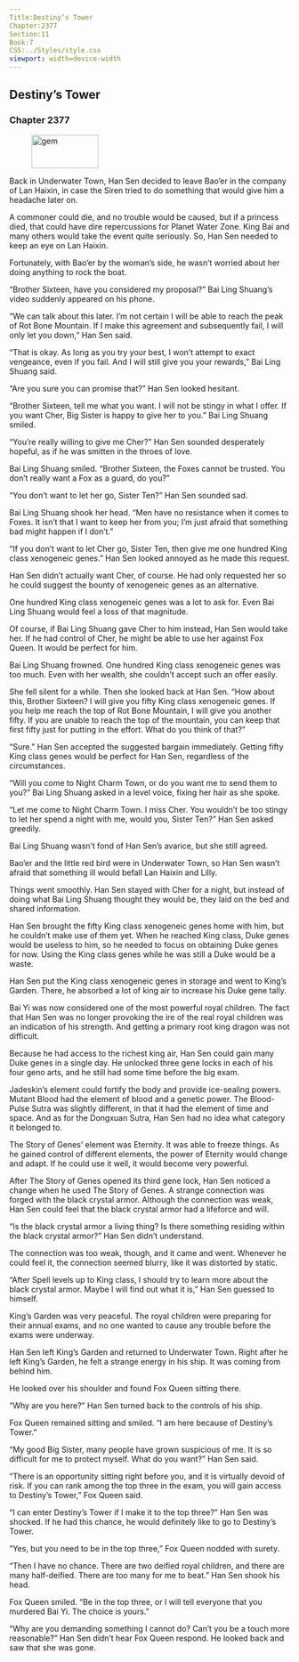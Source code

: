 ```yaml
---
Title:Destiny’s Tower 
Chapter:2377 
Section:11 
Book:7 
CSS:../Styles/style.css 
viewport: width=device-width
---
```

  
## Destiny’s Tower
### Chapter 2377
  
<figure>
	<img src="../Images/gem.gif" alt="gem" id="gem" width="120" height="60" />
</figure>
  

  
Back in Underwater Town, Han Sen decided to leave Bao’er in the company of Lan Haixin, in case the Siren tried to do something that would give him a headache later on.

A commoner could die, and no trouble would be caused, but if a princess died, that could have dire repercussions for Planet Water Zone. King Bai and many others would take the event quite seriously. So, Han Sen needed to keep an eye on Lan Haixin.

Fortunately, with Bao’er by the woman’s side, he wasn’t worried about her doing anything to rock the boat.

“Brother Sixteen, have you considered my proposal?” Bai Ling Shuang’s video suddenly appeared on his phone.

“We can talk about this later. I’m not certain I will be able to reach the peak of Rot Bone Mountain. If I make this agreement and subsequently fail, I will only let you down,” Han Sen said.

“That is okay. As long as you try your best, I won’t attempt to exact vengeance, even if you fail. And I will still give you your rewards,” Bai Ling Shuang said.

“Are you sure you can promise that?” Han Sen looked hesitant.

“Brother Sixteen, tell me what you want. I will not be stingy in what I offer. If you want Cher, Big Sister is happy to give her to you.” Bai Ling Shuang smiled.

“You’re really willing to give me Cher?” Han Sen sounded desperately hopeful, as if he was smitten in the throes of love.

Bai Ling Shuang smiled. “Brother Sixteen, the Foxes cannot be trusted. You don’t really want a Fox as a guard, do you?”

“You don’t want to let her go, Sister Ten?” Han Sen sounded sad.

Bai Ling Shuang shook her head. “Men have no resistance when it comes to Foxes. It isn’t that I want to keep her from you; I’m just afraid that something bad might happen if I don’t.”

“If you don’t want to let Cher go, Sister Ten, then give me one hundred King class xenogeneic genes.” Han Sen looked annoyed as he made this request.

Han Sen didn’t actually want Cher, of course. He had only requested her so he could suggest the bounty of xenogeneic genes as an alternative.

One hundred King class xenogeneic genes was a lot to ask for. Even Bai Ling Shuang would feel a loss of that magnitude.

Of course, if Bai Ling Shuang gave Cher to him instead, Han Sen would take her. If he had control of Cher, he might be able to use her against Fox Queen. It would be perfect for him.

Bai Ling Shuang frowned. One hundred King class xenogeneic genes was too much. Even with her wealth, she couldn’t accept such an offer easily.

She fell silent for a while. Then she looked back at Han Sen. “How about this, Brother Sixteen? I will give you fifty King class xenogeneic genes. If you help me reach the top of Rot Bone Mountain, I will give you another fifty. If you are unable to reach the top of the mountain, you can keep that first fifty just for putting in the effort. What do you think of that?”

“Sure.” Han Sen accepted the suggested bargain immediately. Getting fifty King class genes would be perfect for Han Sen, regardless of the circumstances.

“Will you come to Night Charm Town, or do you want me to send them to you?” Bai Ling Shuang asked in a level voice, fixing her hair as she spoke.

“Let me come to Night Charm Town. I miss Cher. You wouldn’t be too stingy to let her spend a night with me, would you, Sister Ten?” Han Sen asked greedily.

Bai Ling Shuang wasn’t fond of Han Sen’s avarice, but she still agreed.

Bao’er and the little red bird were in Underwater Town, so Han Sen wasn’t afraid that something ill would befall Lan Haixin and Lilly.

Things went smoothly. Han Sen stayed with Cher for a night, but instead of doing what Bai Ling Shuang thought they would be, they laid on the bed and shared information.

Han Sen brought the fifty King class xenogeneic genes home with him, but he couldn’t make use of them yet. When he reached King class, Duke genes would be useless to him, so he needed to focus on obtaining Duke genes for now. Using the King class genes while he was still a Duke would be a waste.

Han Sen put the King class xenogeneic genes in storage and went to King’s Garden. There, he absorbed a lot of king air to increase his Duke gene tally.

Bai Yi was now considered one of the most powerful royal children. The fact that Han Sen was no longer provoking the ire of the real royal children was an indication of his strength. And getting a primary root king dragon was not difficult.

Because he had access to the richest king air, Han Sen could gain many Duke genes in a single day. He unlocked three gene locks in each of his four geno arts, and he still had some time before the big exam.

Jadeskin’s element could fortify the body and provide ice-sealing powers. Mutant Blood had the element of blood and a genetic power. The Blood-Pulse Sutra was slightly different, in that it had the element of time and space. And as for the Dongxuan Sutra, Han Sen had no idea what category it belonged to.

The Story of Genes’ element was Eternity. It was able to freeze things. As he gained control of different elements, the power of Eternity would change and adapt. If he could use it well, it would become very powerful.

After The Story of Genes opened its third gene lock, Han Sen noticed a change when he used The Story of Genes. A strange connection was forged with the black crystal armor. Although the connection was weak, Han Sen could feel that the black crystal armor had a lifeforce and will.

“Is the black crystal armor a living thing? Is there something residing within the black crystal armor?” Han Sen didn’t understand.

The connection was too weak, though, and it came and went. Whenever he could feel it, the connection seemed blurry, like it was distorted by static.

“After Spell levels up to King class, I should try to learn more about the black crystal armor. Maybe I will find out what it is,” Han Sen guessed to himself.

King’s Garden was very peaceful. The royal children were preparing for their annual exams, and no one wanted to cause any trouble before the exams were underway.

Han Sen left King’s Garden and returned to Underwater Town. Right after he left King’s Garden, he felt a strange energy in his ship. It was coming from behind him.

He looked over his shoulder and found Fox Queen sitting there.

“Why are you here?” Han Sen turned back to the controls of his ship.

Fox Queen remained sitting and smiled. “I am here because of Destiny’s Tower.”

“My good Big Sister, many people have grown suspicious of me. It is so difficult for me to protect myself. What do you want?” Han Sen said.

“There is an opportunity sitting right before you, and it is virtually devoid of risk. If you can rank among the top three in the exam, you will gain access to Destiny’s Tower,” Fox Queen said.

“I can enter Destiny’s Tower if I make it to the top three?” Han Sen was shocked. If he had this chance, he would definitely like to go to Destiny’s Tower.

“Yes, but you need to be in the top three,” Fox Queen nodded with surety.

“Then I have no chance. There are two deified royal children, and there are many half-deified. There are too many for me to beat.” Han Sen shook his head.

Fox Queen smiled. “Be in the top three, or I will tell everyone that you murdered Bai Yi. The choice is yours.”

“Why are you demanding something I cannot do? Can’t you be a touch more reasonable?” Han Sen didn’t hear Fox Queen respond. He looked back and saw that she was gone.